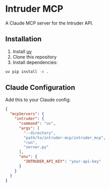 # Intruder MCP

A Claude MCP server for the Intruder API.

## Installation

1. Install [uv](https://github.com/astral-sh/uv)
2. Clone this repository
3. Install dependencies:
```bash
uv pip install -e .
```

## Claude Configuration

Add this to your Claude config:

```json
{
  "mcpServers": {
    "intruder": {
      "command": "uv",
      "args": [
        "--directory",
        "path/to/intruder-mcp/intruder_mcp",
        "run",
        "server.py"
      ],
      "env": {
        "INTRUDER_API_KEY": "your-api-key"
      }
    }
  }
}
```